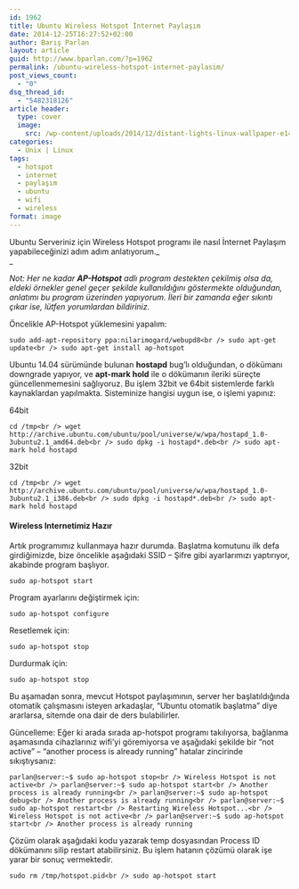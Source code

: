 ```yaml
---
id: 1962
title: Ubuntu Wireless Hotspot İnternet Paylaşım
date: 2014-12-25T16:27:52+02:00
author: Barış Parlan
layout: article
guid: http://www.bparlan.com/?p=1962
permalink: /ubuntu-wireless-hotspot-internet-paylasim/
post_views_count:
  - "0"
dsq_thread_id:
  - "5482318126"
article header:
  type: cover
  image:
    src: /wp-content/uploads/2014/12/distant-lights-linux-wallpaper-e1424505392313.jpg
categories:
  - Unix | Linux
tags:
  - hotspot
  - internet
  - paylaşım
  - ubuntu
  - wifi
  - wireless
format: image
---
```


Ubuntu Serveriniz için Wireless Hotspot programı ile nasıl İnternet Paylaşım yapabileceğinizi adım adım anlatıyorum._  
_ 

_Not: Her ne kadar **AP-Hotspot** adlı program destekten çekilmiş olsa da, eldeki örnekler genel geçer şekilde kullanıldığını göstermekte olduğundan, anlatımı bu program üzerinden yapıyorum. İleri bir zamanda eğer sıkıntı çıkar ise, lütfen yorumlardan bildiriniz._

Öncelikle AP-Hotspot yüklemesini yapalım:

`sudo add-apt-repository ppa:nilarimogard/webupd8<br />
sudo apt-get update<br />
sudo apt-get install ap-hotspot`

Ubuntu 14.04 sürümünde bulunan **hostapd** bug&#8217;lı olduğundan, o dökümanı downgrade yapıyor, ve **apt-mark hold** ile o dökümanın ileriki süreçte güncellenmemesini sağlıyoruz. Bu işlem 32bit ve 64bit sistemlerde farklı kaynaklardan yapılmakta. Sisteminize hangisi uygun ise, o işlemi yapınız:

64bit

`cd /tmp<br />
wget http://archive.ubuntu.com/ubuntu/pool/universe/w/wpa/hostapd_1.0-3ubuntu2.1_amd64.deb<br />
sudo dpkg -i hostapd*.deb<br />
sudo apt-mark hold hostapd`

32bit

`cd /tmp<br />
wget http://archive.ubuntu.com/ubuntu/pool/universe/w/wpa/hostapd_1.0-3ubuntu2.1_i386.deb<br />
sudo dpkg -i hostapd*.deb<br />
sudo apt-mark hold hostapd`

#### Wireless Internetimiz Hazır

Artık programımız kullanmaya hazır durumda. Başlatma komutunu ilk defa girdiğimizde, bize öncelikle aşağıdaki SSID &#8211; Şifre gibi ayarlarımızı yaptırıyor, akabinde program başlıyor.

`sudo ap-hotspot start`

Program ayarlarını değiştirmek için:

`sudo ap-hotspot configure`

Resetlemek için:

`sudo ap-hotspot stop`

Durdurmak için:

`sudo ap-hotspot stop`

Bu aşamadan sonra, mevcut Hotspot paylaşımının, server her başlatıldığında otomatik çalışmasını isteyen arkadaşlar, &#8220;Ubuntu otomatik başlatma&#8221; diye ararlarsa, sitemde ona dair de ders bulabilirler.

Güncelleme: Eğer ki arada sırada ap-hotspot programı takılıyorsa, bağlanma aşamasında cihazlarınız wifi&#8217;yi göremiyorsa ve aşağıdaki şekilde bir &#8220;not active&#8221; &#8211; &#8220;another process is already running&#8221; hatalar zincirinde sıkıştıysanız:

`parlan@server:~$ sudo ap-hotspot stop<br />
Wireless Hotspot is not active<br />
parlan@server:~$ sudo ap-hotspot start<br />
Another process is already running<br />
parlan@server:~$ sudo ap-hotspot debug<br />
Another process is already running<br />
parlan@server:~$ sudo ap-hotspot restart<br />
Restarting Wireless Hotspot...<br />
Wireless Hotspot is not active<br />
parlan@server:~$ sudo ap-hotspot start<br />
Another process is already running`

Çözüm olarak aşağıdaki kodu yazarak temp dosyasından Process ID dökümanını silip restart atabilirsiniz. Bu işlem hatanın çözümü olarak işe yarar bir sonuç vermektedir.

`sudo rm /tmp/hotspot.pid<br />
sudo ap-hotspot start`
